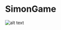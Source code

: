 # SimonGame

![alt text](https://user-images.githubusercontent.com/29162040/31344353-13bf8fae-ad30-11e7-9f06-87cedad80448.jpg)
